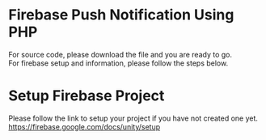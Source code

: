 # Firebase Push Notification Using PHP

For source code, please download the file and you are ready to go.
<br>
For firebase setup and information, please follow the steps below.


# Setup Firebase Project

Please follow the link to setup your project if you have not created one yet. https://firebase.google.com/docs/unity/setup
